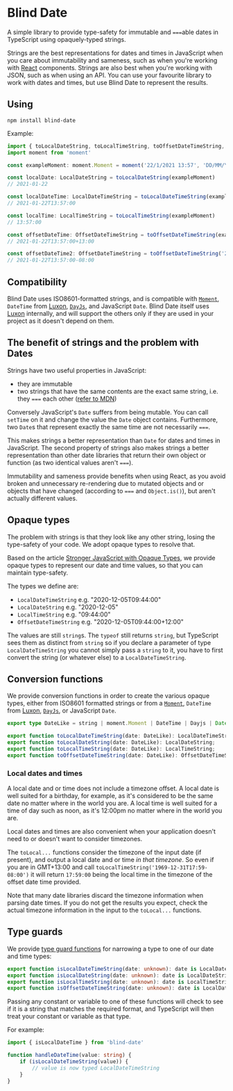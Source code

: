 # Blind Date

A simple library to provide type-safety for immutable and `===`able dates in TypeScript using opaquely-typed strings.

Strings are the best representations for dates and times in JavaScript when you care about immutability and sameness, such as when you're working with [React](https://reactjs.org) components. Strings are also best when you're working with JSON, such as when using an API. You can use your favourite library to work with dates and times, but use Blind Date to represent the results.

## Using

```shell
npm install blind-date
```

Example:

```typescript
import { toLocalDateString, toLocalTimeString, toOffsetDateTimeString, toLocalDateTimeString, LocalDateTimeString, LocalDateString, LocalTimeString, OffsetDateTimeString } from '..'
import moment from 'moment'

const exampleMoment: moment.Moment = moment('22/1/2021 13:57', 'DD/MM/YYYY HH:mm')

const localDate: LocalDateString = toLocalDateString(exampleMoment)
// 2021-01-22

const localDateTime: LocalDateTimeString = toLocalDateTimeString(exampleMoment)
// 2021-01-22T13:57:00

const localTime: LocalTimeString = toLocalTimeString(exampleMoment)
// 13:57:00

const offsetDateTime: OffsetDateTimeString = toOffsetDateTimeString(exampleMoment)
// 2021-01-22T13:57:00+13:00

const offsetDateTime2: OffsetDateTimeString = toOffsetDateTimeString('2021-01-22T13:57:00-08:00')
// 2021-01-22T13:57:00-08:00
```

## Compatibility

Blind Date uses ISO8601-formatted strings, and is compatible with [`Moment`](https://momentjs.com), `DateTime` from [Luxon](https://moment.github.io/luxon/), [`DayJs`](https://day.js.org), and JavaScript `Date`. Blind Date itself uses [Luxon](https://moment.github.io/luxon/) internally, and will support the others only if they are used in your project as it doesn't depend on them.

## The benefit of strings and the problem with Dates

Strings have two useful properties in JavaScript:

* they are immutable
* two strings that have the same contents are the exact same string, i.e. they `===` each other ([refer to MDN](https://developer.mozilla.org/en-US/docs/Web/JavaScript/Reference/Global_Objects/Object/is))

Conversely JavaScript's `Date` suffers from being mutable. You can call `setTime` on it and change the value the `Date` object contains. Furthermore, two `Date`s that represent exactly the same time are not necessarily `===`.

This makes strings a better representation than `Date` for dates and times in JavaScript. The second property of strings also makes strings a better representation than other date libraries that return their own object or function (as two identical values aren't `===`).

Immutability and sameness provide benefits when using React, as you avoid broken and unnecessary re-rendering due to mutated objects and or objects that have changed (according to `===` and `Object.is()`), but aren't actually different values.

## Opaque types

The problem with strings is that they look like any other string, losing the type-safety of your code. We adopt opaque types to resolve that.

Based on the article [Stronger JavaScript with Opaque Types](https://codemix.com/opaque-types-in-javascript/), we provide opaque types to represent our date and time values, so that you can maintain type-safety.

The types we define are:

* `LocalDateTimeString` e.g. "2020-12-05T09:44:00"
* `LocalDateString` e.g. "2020-12-05"
* `LocalTimeString` e.g. "09:44:00"
* `OffsetDateTimeString` e.g. "2020-12-05T09:44:00+12:00"

The values are still `string`s. The `typeof` still returns `string`, but TypeScript sees them as distinct from `string` so if you declare a parameter of type `LocalDateTimeString` you cannot simply pass a `string` to it, you have to first convert the string (or whatever else) to a `LocalDateTimeString`.

## Conversion functions

We provide conversion functions in order to create the various opaque types, either from ISO8601 formatted strings or from a [`Moment`](https://momentjs.com), `DateTime` from [Luxon](https://moment.github.io/luxon/), [`DayJs`](https://day.js.org), or JavaScript `Date`.

```typescript
export type DateLike = string | moment.Moment | DateTime | Dayjs | Date;

export function toLocalDateTimeString(date: DateLike): LocalDateTimeString;
export function toLocalDateString(date: DateLike): LocalDateString;
export function toLocalTimeString(date: DateLike): LocalTimeString;
export function toOffsetDateTimeString(date: DateLike): OffsetDateTimeString;
```

### Local dates and times

A local date and or time does not include a timezone offset. A local date is well suited for a birthday, for example, as it's considered to be the same date no matter where in the world you are. A local time is well suited for a time of day such as noon, as it's 12:00pm no matter where in the world you are.

Local dates and times are also convenient when your application doesn't need to or doesn't want to consider timezones.

The `toLocal...` functions consider the timezone of the input date (if present), and output a local date and or time _in that timezone_. So even if you are in GMT+13:00 and call `toLocalTimeString('1969-12-31T17:59-08:00')` it will return `17:59:00` being the local time in the timezone of the offset date time provided.

Note that many date libraries discard the timezone information when parsing date times. If you do not get the results you expect, check the actual timezone information in the input to the `toLocal...` functions.

## Type guards

We provide [type guard functions](https://www.typescriptlang.org/docs/handbook/advanced-types.html#type-guards-and-differentiating-types) for narrowing a type to one of our date and time types:

```typescript
export function isLocalDateTimeString(date: unknown): date is LocalDateTimeString;
export function isLocalDateString(date: unknown): date is LocalDateString;
export function isLocalTimeString(date: unknown): date is LocalTimeString;
export function isOffsetDateTimeString(date: unknown): date is LocalDateString;
```

Passing any constant or variable to one of these functions will check to see if it is a string that matches the required format, and TypeScript will then treat your constant or variable as that type.

For example:

```typescript
import { isLocalDateTime } from 'blind-date'

function handleDateTime(value: string) {
	if (isLocalDateTimeString(value)) {
		// value is now typed LocalDateTimeString
	}
}
```
